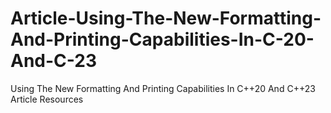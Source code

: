 # Article-Using-The-New-Formatting-And-Printing-Capabilities-In-C-20-And-C-23
Using The New Formatting And Printing Capabilities In C++20 And C++23 Article Resources
